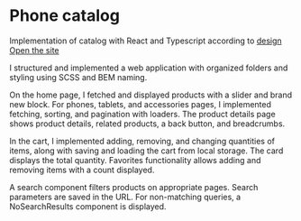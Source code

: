 # Phone catalog

Implementation of catalog with React and Typescript according to [design](https://www.figma.com/file/uEetgWenSRxk9jgiym6Yzp/Phone-catalog-redesign?node-id=1%3A2)
[Open the site](https://wita-shchurko.github.io/Phone-Catalog/)


I structured and implemented a web application with organized folders and styling using SCSS and BEM naming.

On the home page, I fetched and displayed products with a slider and brand new block. For phones, tablets, and accessories pages, I implemented fetching, sorting, and pagination with loaders. The product details page shows product details, related products, a back button, and breadcrumbs.

In the cart, I implemented adding, removing, and changing quantities of items, along with saving and loading the cart from local storage. The card displays the total quantity. Favorites functionality allows adding and removing items with a count displayed.

A search component filters products on appropriate pages. Search parameters are saved in the URL. For non-matching queries, a NoSearchResults component is displayed.